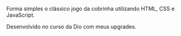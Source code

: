 Forma simples o clássico jogo da cobrinha utilizando HTML, CSS e JavaScript.

Desenvolvido no curso da Dio com meus upgrades.
